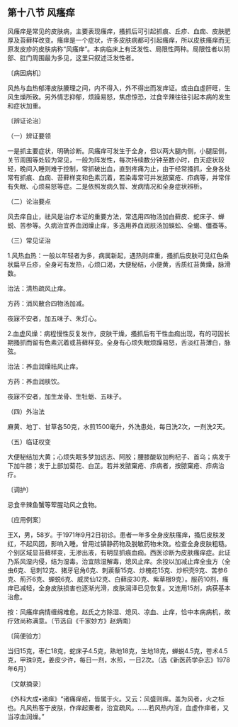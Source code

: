 ## 第十八节 风瘙痒

风瘙痒是常见的皮肤病，主要表现瘙痒，搔抓后可引起抓痕、丘疹、血痂、皮肤肥厚及苔藓样改变。瘙痒是一个症状，许多皮肤病都可引起瘙痒，所以皮肤瘙痒而无原发皮疹的皮肤病称“风瘙痒”。本病临床上有泛发性、局限性两种。局限性者以阴部、肛门周围最为多见，这里只叙述泛发性者。

〔病因病机〕

风热与血热郁滞皮肤腠理之间，内不得入，外不得出而发痒证。或由血虚肝旺，生风生燥所致。另外情志抑郁，烦躁易怒，焦虑惊恐，过食辛辣往往引起本病的发生和症状加重。

〔辨证论治〕

（一）辨证要领

一是抓主要症状，明确诊断。风瘙痒可发生于全身，但以两大腿内侧，小腿屈侧，关节周围等处较为常见，一般为阵发性，每次持续数分钟至数小时，白天症状较轻，晚间入睡则难于控制，常抓破出血，直到疼痛为止，由于经常搔抓，全身各处常有抓痕、血痂、苔藓样变和色素沉着，若染毒常可并发脓窠疮、疖病等，并常伴有失眠、心烦易怒等症。二是依照发病久暂、发病情况和全身症状辨析。

（二）论治要点

风去痒自止，祛风是治疗本证的重要方法，常选用四物汤加白藓皮、蛇床子、蝉蜕、苦参等。久病治宜养血润燥止痒，多选用养血润肤汤加蜈蚣、全蝎、僵蚕等。

（三）常见证治

1.风热血热：一般以年轻者为多，病属新起，遇热则痒重，搔抓后皮肤可见红色条状扁平丘疹，全身可有发热，心烦口渴，大便秘结，小便黄，舌质红苔黄燥，脉滑数。

治法：清热疏风止痒。

方药：消风散合四物汤加减。

夜寐不安者，加五味子、朱灯心。

2.血虚风燥：病程慢性反复发作，皮肤干燥，搔抓后有干性血痂出现，有的可因长期搔抓而留有色素沉着或苔藓样变。全身有心烦失眠烦躁易怒，舌淡红苔薄白，脉弦。

治法：养血润燥祛风止痒。

方药：养血润肤饮。

夜寐不安者，加生龙骨、生牡蛎、五味子。

（四）外治法

麻黄、地丁、甘草各50克，水煎1500毫升，外洗患处，每日洗2次，一剂洗2天。

（五）临证权变

大便秘结加大黄；心烦失眠多梦加远志、阿胶；腰膝酸软加枸杞子、首乌；病发于下加牛膝；发于上部加菊花、白芷。若并发脓窠疮、疖病者，按脓窠疮、疖病治疗。

〔调护〕

忌食辛辣鱼蟹等荤腥动风之食物。

〔应用例案〕

王X，男，58岁。于1971年9月2日初诊。患者一年多全身皮肤瘙痒，搔后皮肤发红，不起风团，影响入睡。曾用过镇静药物及脱敏药物未效。检查全身皮肤粗糙。个别区域显苔藓样变，无渗出液，有明显抓痕血痂。西医诊断为皮肤瘙痒症。此证乃系风湿内侵，结为湿毒。治宜除湿解毒，熄风止痒。余投以加减止痒全虫方（全虫6克、皂刺12克、猪牙皂角6克、刺蒺藜15克、炒槐花15克、炒枳壳9克、苦参6克、荊芥6克、蝉蜕6克、威灵仙12克、白藓皮30克、紫草根9克）。服药10剂，瘙痒已减轻，全身皮肤损害也逐渐光滑，皮肤润泽已见恢复。又连用15剂，病获基本治愈。

按：风瘙痒病情缠绵难愈。赵氏之方除湿、熄风、凉血、止痒，恰中本病病机，故疗效尚称满意。（节选自《千家妙方》赵炳南）

〔简便验方〕

当归15克，枣仁18克，蛇床子4.5克，熟地18克，生地18克，蝉蜕4.5克，苍术4.5克，甲珠9克，姜皮少许，每日一剂，水煎，一日2次。（选《新医药学杂志》1978年6月）

〔文献摘录〕

《外科大成•诸痒》“诸痛痒疮，皆属于火。又云：风盛则痒。盖为风者，火之标也。凡风热客于皮肤，作痒起粟者，治宜疏风。……若风热内淫，血虚作痒者，又当凉血润燥。”

